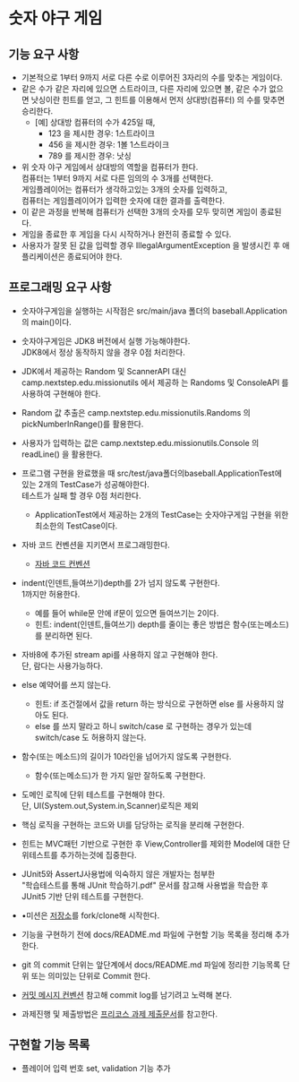 # 숫자 야구 게임

## 기능 요구 사항

* 기본적으로 1부터 9까지 서로 다른 수로 이루어진 3자리의 수를 맞추는 게임이다.
* 같은 수가 같은 자리에 있으면 스트라이크, 다른 자리에 있으면 볼, 같은 수가 없으면 낫싱이란 힌트를 얻고, 그 힌트를 이용해서 먼저 상대방(컴퓨터) 의 수를 맞추면 승리한다.
  * \[예\] 상대방 컴퓨터의 수가 425일 때,
    * 123 을 제시한 경우: 1스트라이크
    * 456 을 제시한 경우: 1볼 1스트라이크
    * 789 를 제시한 경우: 낫싱
* 위 숫자 야구 게임에서 상대방의 역할을 컴퓨터가 한다.  
컴퓨터는 1부터 9까지 서로 다른 임의의 수 3개를 선택한다.  
게임플레이어는 컴퓨터가 생각하고있는 3개의 숫자를 입력하고,  
컴퓨터는 게임플레이어가 입력한 숫자에 대한 결과를 출력한다.  
* 이 같은 과정을 반복해 컴퓨터가 선택한 3개의 숫자를 모두 맞히면 게임이 종료된다.
* 게임을 종료한 후 게임을 다시 시작하거나 완전히 종료할 수 있다.
* 사용자가 잘못 된 값을 입력할 경우 IllegalArgumentException 을 발생시킨 후 애플리케이션은 종료되어야 한다.

## 프로그래밍 요구 사항
* 숫자야구게임을 실행하는 시작점은 src/main/java 폴더의 baseball.Application의 main()이다.
* 숫자야구게임은 JDK8 버전에서 실행 가능해야한다.  
JDK8에서 정상 동작하지 않을 경우 0점 처리한다.
* JDK에서 제공하는 Random 및 ScannerAPI 대신 camp.nextstep.edu.missionutils 에서 제공하
는 Randoms 및 ConsoleAPI 를 사용하여 구현해야 한다.
* Random 값 추출은 camp.nextstep.edu.missionutils.Randoms 의 pickNumberInRange()를 활용한다.
* 사용자가 입력하는 값은 camp.nextstep.edu.missionutils.Console 의 readLine() 을 활용한다.
* 프로그램 구현을 완료했을 때 src/test/java폴더의baseball.ApplicationTest에 있는 2개의 TestCase가 성공해야한다.  
테스트가 실패 할 경우 0점 처리한다.
  * ApplicationTest에서 제공하는 2개의 TestCase는 숫자야구게임 구현을 위한 최소한의 TestCase이다.


* 자바 코드 컨벤션을 지키면서 프로그래밍한다.
  * [자바 코드 컨벤션](https://github.com/woowacourse/woowacourse-docs/tree/master/styleguide/java)
* indent(인덴트,들여쓰기)depth를 2가 넘지 않도록 구현한다.  
1까지만 허용한다.
  * 예를 들어 while문 안에 if문이 있으면 들여쓰기는 2이다.
  * 힌트: indent(인덴트,들여쓰기) depth를 줄이는 좋은 방법은 함수(또는메소드)를 분리하면 된다.
* 자바8에 추가된 stream api를 사용하지 않고 구현해야 한다.  
단, 람다는 사용가능하다.
* else 예약어를 쓰지 않는다.
  * 힌트: if 조건절에서 값을 return 하는 방식으로 구현하면 else 를 사용하지 않아도 된다.
  * else 를 쓰지 말라고 하니 switch/case 로 구현하는 경우가 있는데  
  switch/case 도 허용하지 않는다.
* 함수(또는 메소드)의 길이가 10라인을 넘어가지 않도록 구현한다.
  * 함수(또는메소드)가 한 가지 일만 잘하도록 구현한다.


* 도메인 로직에 단위 테스트를 구현해야 한다.  
단, UI(System.out,System.in,Scanner)로직은 제외
* 핵심 로직을 구현하는 코드와 UI를 담당하는 로직을 분리해 구현한다.
* 힌트는 MVC패턴 기반으로 구현한 후 View,Controller를 제외한 Model에 대한 단위테스트를 추가하는것에 집중한다.
* JUnit5와 AssertJ사용법에 익숙하지 않은 개발자는 첨부한  
"학습테스트를 통해 JUnit 학습하기.pdf" 문서를 참고해 사용법을 학습한 후 JUnit5 기반 단위 테스트를 구현한다.


* •미션은 [저장소](https://github.com/next-step/java-baseball-precourse)를 fork/clone해 시작한다.
* 기능을 구현하기 전에 docs/README.md 파일에 구현할 기능 목록을 정리해 추가한다.
* git 의 commit 단위는 앞단계에서 docs/README.md 파일에 정리한 기능목록 단위 또는 의미있는 단위로 Commit 한다.
* [커밋 메시지 컨벤션](https://gist.github.com/stephenparish/9941e89d80e2bc58a153) 참고해 commit log를 남기려고 노력해 본다.
* 과제진행 및 제출방법은 [프리코스 과제 제출문서](https://github.com/next-step/nextstep-docs/tree/master/precourse)를 참고한다.

## 구현할 기능 목록

* 플레이어 입력 번호 set, validation 기능 추가
